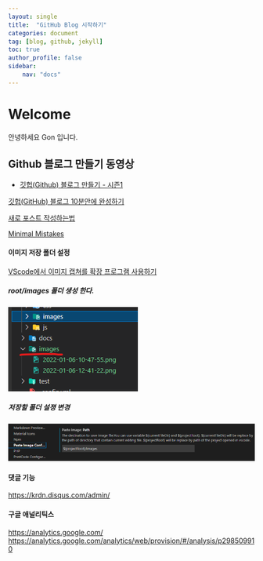 ```yaml
---
layout: single
title:  "GitHub Blog 시작하기"
categories: document
tag: [blog, github, jekyll]
toc: true
author_profile: false
sidebar:
    nav: "docs"
---
```


# Welcome 

안녕하세요 Gon 입니다.

## Github 블로그 만들기 동영상

- [깃헙(Github) 블로그 만들기 - 시즌1](https://www.youtube.com/watch?v=--MMmHbSH9k&list=PLIMb_GuNnFwfQBZQwD-vCZENL5YLDZekr)



[깃헙(GitHub) 블로그 10분안에 완성하기](https://www.youtube.com/watch?v=ACzFIAOsfpM)

[새로 포스트 작성하는법](https://jekyllrb.com/docs/posts/)


[Minimal Mistakes](https://mmistakes.github.io/minimal-mistakes/docs/quick-start-guide/)



#### 이미지 저장 폴더 설정  

[VScode에서 이미지 캡쳐를 확장 프로그램 사용하기](https://uxgjs.tistory.com/187)

##### root/images 폴더 생성 한다.
![](../images/2022-01-06-12-42-24.png)

##### 저장할 폴더 설졍 변경
![](../images/2022-01-06-12-41-22.png)


#### 댓글 기능 
https://krdn.disqus.com/admin/

#### 구글 애널리틱스
https://analytics.google.com/
https://analytics.google.com/analytics/web/provision/#/analysis/p298509910